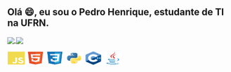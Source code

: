 ## Olá 😄, eu sou o Pedro Henrique, estudante de TI na UFRN.

<a href="https://github.com/pedrohenrique06/github-readme-stats">
<img height=150 align="center" src="https://github-readme-stats.vercel.app/api?username=pedrohenrique06&hide=prs,issues&show_icons=true&theme=dracula&title_color=blue&rank_icon=github" />
</a>

<a href="https://github.com/pedrohenrique06/github-readme-stats">
<img height=150 align="center" src="https://github-readme-stats.vercel.app/api/top-langs/?username=pedrohenrique06&hide=cmake&langs_count=5&layout=donut&theme=dracula&title_color=blue" />
</a>

<div style="display: inline_block"><br>
  <img align="center" alt="Rafa-Js" height="30" width="40" src="https://raw.githubusercontent.com/devicons/devicon/master/icons/javascript/javascript-plain.svg">
  <img align="center" alt="Rafa-HTML" height="30" width="40" src="https://raw.githubusercontent.com/devicons/devicon/master/icons/html5/html5-original.svg">
  <img align="center" alt="Rafa-CSS" height="30" width="40" src="https://raw.githubusercontent.com/devicons/devicon/master/icons/css3/css3-original.svg">
  <img align="center" alt="Rafa-Python" height="30" width="40" src="https://raw.githubusercontent.com/devicons/devicon/master/icons/python/python-original.svg">
  <img align="center" alt="Rafa-Csharp" height="30" width="40" src="https://raw.githubusercontent.com/devicons/devicon/master/icons/cplusplus/cplusplus-original.svg">
  <img align="center" alt="Rafa-Csharp" height="30" width="40" src="https://raw.githubusercontent.com/devicons/devicon/master/icons/java/java-original.svg">
</div>
  
  ##
